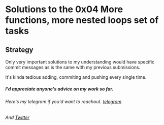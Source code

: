 # Solutions to the 0x04 More functions, more nested loops set of tasks

## Strategy

Only very important solutions to my understanding would have specific commit messages as is the same with my previous submissions.

It's kinda tedious adding, commiting and pushing every single time.



##### I'd appreciate anyone's advice on my work so far.

###### Here's my telegram if you'd want to reachout. [telegram](https://t.me/Osoraa)
###### And [Twitter](https://twitter.com/_Osoraa)
